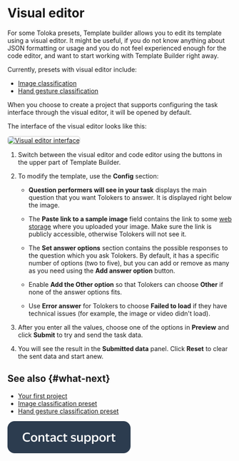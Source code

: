 # Visual editor

For some Toloka presets, Template builder allows you to edit its template using a visual editor. It might be useful, if you do not know anything about JSON formatting or usage and you do not feel experienced enough for the code editor, and want to start working with Template Builder right away.

Currently, presets with visual editor include:

- [Image classification](https://toloka.yandex.com/requester/new/project?templateId=image_classification)
- [Hand gesture classification](https://toloka.yandex.com/requester/new/project?templateId=videoModeration)

When you choose to create a project that supports configuring the task interface through the visual editor, it will be opened by default.

The interface of the visual editor looks like this:

<a target="_blank" href="https://yastatic.net/s3/doc-binary/src/toloka/en/template-builder/visual-editor.png"><img src="https://yastatic.net/s3/doc-binary/src/toloka/en/template-builder/visual-editor.png" alt="Visual editor interface" style="border:1px solid #ccc;border-radius:6px;cursor:zoom-in;width:700px;" /></a>

1. Switch between the visual editor and code editor using the buttons in the upper part of Template Builder.

1. To modify the template, use the **Config** section:

    - **Question performers will see in your task** displays the main question that you want Tolokers to answer. It is displayed right below the image.

    - The **Paste link to a sample image** field contains the link to some [web storage](https://toloka.ai/docs/guide/concepts/cloud-storage.html) where you uploaded your image. Make sure the link is publicly accessible, otherwise Tolokers will not see it.

    - The **Set answer options** section contains the possible responses to the question which you ask Tolokers. By default, it has a specific number of options (two to five), but you can add or remove as many as you need using the **Add answer option** button.

    - Enable **Add the Other option** so that Tolokers can choose **Other** if none of the answer options fits.

    - Use **Error answer** for Tolokers to choose **Failed to load** if they have technical issues (for example, the image or video didn't load).

1. After you enter all the values, choose one of the options in **Preview** and click **Submit** to try and send the task data.

1. You will see the result in the **Submitted data** panel. Click **Reset** to clear the sent data and start anew.

## See also {#what-next}

- [Your first project](https://toloka.ai/docs/guide/concepts/first-project.html)
- [Image classification preset](templates/image-classification.md)
- [Hand gesture classification preset](templates/video-moderation.md)

[![Contact support](_images/buttons/contact-support.svg)](concepts/support.md)

